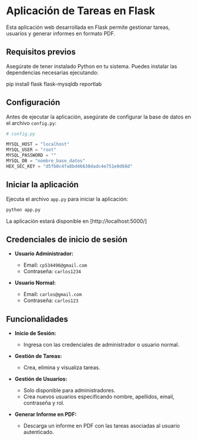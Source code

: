 
# Aplicación de Tareas en Flask

Esta aplicación web desarrollada en Flask permite gestionar tareas, usuarios y generar informes en formato PDF.

## Requisitos previos

Asegúrate de tener instalado Python en tu sistema. Puedes instalar las dependencias necesarias ejecutando:


pip install flask flask-mysqldb reportlab


## Configuración

Antes de ejecutar la aplicación, asegúrate de configurar la base de datos en el archivo `config.py`:

```python
# config.py

MYSQL_HOST = "localhost"
MYSQL_USER = "root"
MYSQL_PASSWORD = ""
MYSQL_DB = "nombre_base_datos"
HEX_SEC_KEY = "d5fb8c4fa8bd46638dadc4e751e0d68d"
```

## Iniciar la aplicación

Ejecuta el archivo `app.py` para iniciar la aplicación:

```bash
python app.py
```

La aplicación estará disponible en [http://localhost:5000/]

## Credenciales de inicio de sesión

- **Usuario Administrador:**
  - Email: `cp534496@gmail.com`
  - Contraseña: `carlos1234`

- **Usuario Normal:**
  - Email: `carlos@gmail.com`
  - Contraseña: `carlos123`

## Funcionalidades

- **Inicio de Sesión:**
  - Ingresa con las credenciales de administrador o usuario normal.

- **Gestión de Tareas:**
  - Crea, elimina y visualiza tareas.

- **Gestión de Usuarios:**
  - Solo disponible para administradores.
  - Crea nuevos usuarios especificando nombre, apellidos, email, contraseña y rol.

- **Generar Informe en PDF:**
  - Descarga un informe en PDF con las tareas asociadas al usuario autenticado.
